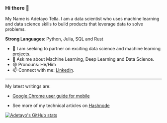 ### Hi there 👋

My Name is Adetayo Tella. I am a data scientist who uses machine learning and data science skills to build products that leverage data to solve problems.

**Strong Languages**: Python, Julia, SQL and Rust 
  
- 👯 I am seeking to partner on exciting data science and machine learning projects.
- 💬 Ask me about Machine Learning, Deep Learning and Data Science.
- 😄 Pronouns: He/Him
- 📫 Connect with me: [Linkedin](https://www.linkedin.com/in/adetayotella).

--------------


My latest writings are:
 * [Google Chrome user guide for mobile](https://adetayotella.hashnode.dev/google-chrome-user-guide-for-mobile)
 
- See more of my technical articles on [Hashnode](https://adetayotella.hashnode.dev/)


[![Adetayo's GitHub stats](https://github-readme-stats.vercel.app/api?username=detayotella)](https://github.com/detayotella)